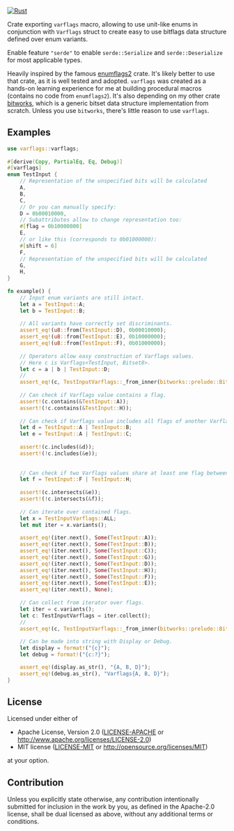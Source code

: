 [![Rust](https://github.com/TRI99ERED/varflags/actions/workflows/rust.yml/badge.svg)](https://github.com/TRI99ERED/varflags/actions/workflows/rust.yml)

Crate exporting `varflags` macro, allowing to use unit-like enums in conjunction with `Varflags` struct to create easy to use bitflags data structure defined over enum variants.

Enable feature `"serde"` to enable `serde::Serialize` and `serde::Deserialize` for most applicable types.

Heavily inspired by the famous [enumflags2](https://crates.io/crates/enumflags2) crate. It's likely
better to use that crate, as it is well tested and adopted.
`varflags` was created as a hands-on learning experience for me at building procedural macros (contains no code from `enumflags2`). It's also depending on my other crate [bitworks](https://crates.io/crates/bitworks), which
is a generic bitset data structure implementation from scratch. Unless you use `bitworks`, there's little reason to use `varflags`.

## Examples
```rust
use varflags::varflags;
 
#[derive(Copy, PartialEq, Eq, Debug)]
#[varflags]
enum TestInput {
    // Representation of the unspecified bits will be calculated
    A,
    B,
    C,
    // Or you can manually specify:
    D = 0b00010000,
    // Subattributes allow to change representation too:
    #[flag = 0b10000000]
    E,
    // or like this (corresponds to 0b01000000):
    #[shift = 6]
    F,
    // Representation of the unspecified bits will be calculated
    G,
    H,
}
 
fn example() {
    // Input enum variants are still intact.
    let a = TestInput::A;
    let b = TestInput::B;
    
    // All variants have correctly set discriminants.
    assert_eq!(u8::from(TestInput::D), 0b00010000);
    assert_eq!(u8::from(TestInput::E), 0b10000000);
    assert_eq!(u8::from(TestInput::F), 0b01000000);
 
    // Operators allow easy construction of Varflags values.
    // Here c is Varflags<TestInput, Bitset8>.
    let c = a | b | TestInput::D;
    //                                                                             EFHDGCBA
    assert_eq!(c, TestInputVarflags::_from_inner(bitworks::prelude::Bitset8::new(0b00010011)));
 
    // Can check if Varflags value contains a flag.
    assert!(c.contains(&TestInput::A));
    assert!(!c.contains(&TestInput::H));
 
    // Can check if Varflags value includes all flags of another Varflags value.
    let d = TestInput::A | TestInput::B;
    let e = TestInput::A | TestInput::C;
    
    assert!(c.includes(&d));
    assert!(!c.includes(&e));
 
 
    // Can check if two Varflags values share at least one flag between themselves.
    let f = TestInput::F | TestInput::H;
 
    assert!(c.intersects(&e));
    assert!(!c.intersects(&f));
 
    // Can iterate over contained flags.
    let x = TestInputVarflags::ALL;
    let mut iter = x.variants();
 
    assert_eq!(iter.next(), Some(TestInput::A));
    assert_eq!(iter.next(), Some(TestInput::B));
    assert_eq!(iter.next(), Some(TestInput::C));
    assert_eq!(iter.next(), Some(TestInput::G));
    assert_eq!(iter.next(), Some(TestInput::D));
    assert_eq!(iter.next(), Some(TestInput::H));
    assert_eq!(iter.next(), Some(TestInput::F));
    assert_eq!(iter.next(), Some(TestInput::E));
    assert_eq!(iter.next(), None);
 
    // Can collect from iterator over flags.
    let iter = c.variants();
    let c: TestInputVarflags = iter.collect();
    //                                                                             EFHDGCBA
    assert_eq!(c, TestInputVarflags::_from_inner(bitworks::prelude::Bitset8::new(0b00010011)));
 
    // Can be made into string with Display or Debug.
    let display = format!("{c}");
    let debug = format!("{c:?}");

    assert_eq!(display.as_str(), "{A, B, D}");
    assert_eq!(debug.as_str(), "Varflags{A, B, D}");
}
```

## License

Licensed under either of

 * Apache License, Version 2.0
   ([LICENSE-APACHE](LICENSE-APACHE) or http://www.apache.org/licenses/LICENSE-2.0)
 * MIT license
   ([LICENSE-MIT](LICENSE-MIT) or http://opensource.org/licenses/MIT)

at your option.

## Contribution

Unless you explicitly state otherwise, any contribution intentionally submitted
for inclusion in the work by you, as defined in the Apache-2.0 license, shall be
dual licensed as above, without any additional terms or conditions.